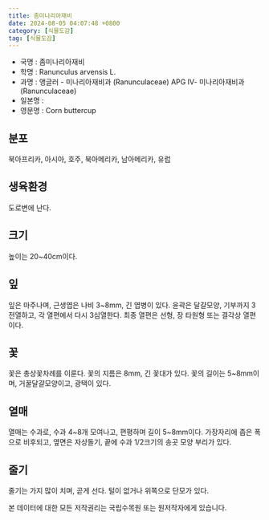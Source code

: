 ```yaml
---
title: 좀미나리아재비
date: 2024-08-05 04:07:48 +0800
category: [식물도감]
tag: [식물도감]
---
```




- 국명 : 좀미나리아재비
- 학명 : Ranunculus arvensis L.
- 과명 : 앵글러 - 미나리아재비과 (Ranunculaceae) APG Ⅳ- 미나리아재비과 (Ranunculaceae)
- 일본명 : 
- 영문명 : Corn buttercup


## 분포
북아프리카, 아시아, 호주, 북아메리카, 남아메리카, 유럽
## 생육환경
도로변에 난다.
## 크기
높이는 20~40cm이다.
## 잎
잎은 마주나며, 근생엽은 나비 3~8mm, 긴 엽병이 있다. 윤곽은 달걀모양, 기부까지 3전열하고, 각 열편에서 다시 3심열한다. 최종 열편은 선형, 장 타원형 또는 결각상 열편이다. 
## 꽃
꽃은 총상꽃차례를 이룬다. 꽃의 지름은 8mm, 긴 꽃대가 있다. 꽃의 길이는 5~8mm이며, 거꿀달걀모양이고, 광택이 있다.
## 열매
열매는 수과로, 수과 4~8개 모여나고, 편평하며 길이 5~8mm이다. 가장자리에 좁은 폭으로 비후되고, 옆면은 자상돌기, 끝에 수과 1/2크기의 송곳 모양 부리가 있다. 
## 줄기
줄기는 가지 많이 치며, 곧게 선다. 털이 없거나 위쪽으로 단모가 있다.






본 데이터에 대한 모든 저작권리는 국립수목원 또는 원저작자에게 있습니다.

